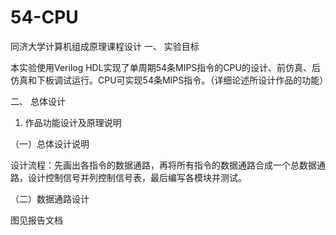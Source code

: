 # 54-CPU
同济大学计算机组成原理课程设计
一、	实验目标

本实验使用Verilog HDL实现了单周期54条MIPS指令的CPU的设计、前仿真、后仿真和下板调试运行。CPU可实现54条MIPS指令。（详细论述所设计作品的功能）

二、	总体设计

1.	作品功能设计及原理说明

（一）总体设计说明

设计流程：先画出各指令的数据通路，再将所有指令的数据通路合成一个总数据通路，设计控制信号并列控制信号表，最后编写各模块并测试。

（二）数据通路设计

图见报告文档
